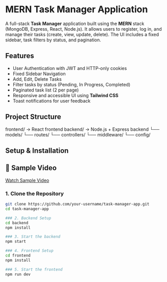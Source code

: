 # MERN Task Manager Application

A full-stack **Task Manager** application built using the **MERN** stack (MongoDB, Express, React, Node.js). 
It allows users to register, log in, and manage their tasks (create, view, update, delete). 
The UI includes a fixed sidebar, task filters by status, and pagination.

## Features

- User Authentication with JWT and HTTP-only cookies
- Fixed Sidebar Navigation
- Add, Edit, Delete Tasks
- Filter tasks by status (Pending, In Progress, Completed)
- Paginated task list (2 per page)
- Responsive and accessible UI using **Tailwind CSS**
- Toast notifications for user feedback

## Project Structure
frontend/ -> React frontend
backend/ -> Node.js + Express backend
└── models/
└── routes/
└── controllers/
└── middleware/
└── config/

## Setup & Installation

## 🎥 Sample Video

[Watch Sample Video](https://github.com/user-attachments/assets/5bd41459-af9e-4f7e-ba0e-7fc2bf83628d)

### 1. Clone the Repository

```bash
git clone https://github.com/your-username/task-manager-app.git
cd task-manager-app

### 2. Backend Setup
cd backend
npm install

### 3. Start the backend
npm start

### 4. Frontend Setup
cd frontend
npm install

### 5. Start the frontend
npm run dev






